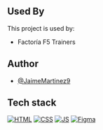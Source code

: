 ## Used By

This project is used by:

- Factoría F5 Trainers

## Author

- [@JaimeMartinez9](https://github.com/JaimeMartinez9)

## Tech stack

[![HTML](https://img.shields.io/badge/HTML5-E34F26?style=for-the-badge&logo=html5&logoColor=white)]()
[![CSS](https://img.shields.io/badge/CSS3-1572B6?style=for-the-badge&logo=css3&logoColor=white)]()
[![JS](https://img.shields.io/badge/JavaScript-323330?style=for-the-badge&logo=javascript&logoColor=F7DF1E)]()
[![Figma](https://img.shields.io/badge/Figma-F24E1E?style=for-the-badge&logo=figma&logoColor=white)](https://www.figma.com/file/gBT0a65MLm9I58clGWii1V/TO---DO-List?type=design&node-id=0-1&mode=design&t=efpkYdSok5oQfwDR-0)
